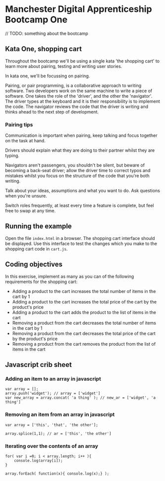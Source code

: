 # Manchester Digital Apprenticeship Bootcamp One

// TODO: something about the bootcamp

## Kata One, shopping cart 

Throughout the bootcamp we'll be using a single kata 'the shopping cart' to learn more about pairing, testing and writing user stories. 
 
In kata one, we'll be focussing on pairing.

Pairing, or pair programming, is a collaborative approach to writing software. Two developers work on the same machine 
to write a piece of software. One takes the role of the 'driver', and the other the 'navigator'. The driver types at the 
keyboard and it is their responsibility is to implement the code. The navigator reviews the code that the driver is 
writing and thinks ahead to the next step of development.


### Pairing tips

Communication is important when pairing, keep talking and focus together on the task at hand. 

Drivers should explain what they are doing to their partner whilst they are typing. 

Navigators aren't passengers, you shouldn't be silent, but beware of becoming a back-seat driver; allow the driver time to correct typos and 
mistakes whilst you focus on the structure of the code that you're both writing. 

Talk about your ideas, assumptions and what you want to do. Ask questions when you're unsure.
  
Switch roles frequently, at least every time a feature is complete, but feel free to swap at any time.

## Running the example

Open the file `index.html` in a browser. The shopping cart interface should be displayed. Use this interface to test 
the changes which you make to the shopping cart code in `cart.js`.

## Coding objectives

In this exercise, implement as many as you can of the following requirements for the shopping cart:

 * Adding a product to the cart increases the total number of items in the cart by 1
 * Adding a product to the cart increases the total price of the cart by the product's price
 * Adding a product to the cart adds the product to the list of items in the cart
 * Removing a product from the cart decreases the total number of items in the cart by 1
 * Removing a product from the cart decreases the total price of the cart by the product's price
 * Removing a product from the cart removes the product from the list of items in the cart

## Javascript crib sheet

### Adding an item to an array in javascript

```
var array = [];
array.push('widget'); // array = ['widget']
var new_array = array.concat( 'a thing' ); // new_ar = ['widget', 'a thing']
```

### Removing an item from an array in javascript

```
var array = ['this', 'that', 'the other'];

array.splice(1,1); // ar = ['this', 'the other']
```

### Iterating over the contents of an array

```
for( var i =0; i < array.length; i++ ){
	console.log(array[i]);
}
```

```
array.forEach( function(x){ console.log(x);} );
```